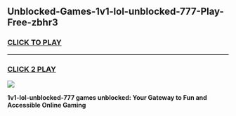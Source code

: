 
## Unblocked-Games-1v1-lol-unblocked-777-Play-Free-zbhr3
<h3>
<a href="https://premium76.site?title=1v1-lol-unblocked-777&ref=10A">CLICK TO PLAY</a></h3>
<hr>

<h3>
<a href="https://premium76.site?title=1v1-lol-unblocked-777&ref=10A">CLICK 2 PLAY</a>
  
</h3>

<a href="https://premium76.site?title=1v1-lol-unblocked-777&ref=10A"><img src="https://clearcache.store/games.png"></a>


**1v1-lol-unblocked-777 games unblocked: Your Gateway to Fun and Accessible Online Gaming**
